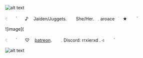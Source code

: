 
![alt text](https://64.media.tumblr.com/b3ee87f4c8ed6dfdc63743d4b661556e/9ccc9e50117fbf7a-c6/s500x750/c13faf7e47bcf2cec2effcc8f41f063263b7eccb.pnj)



𓏲ㅤㅤ۫ㅤㅤ ♪ ㅤ۫Jaiden/Juggets.ㅤ ㅤShe/Her.ㅤ𓈒 aroaceㅤׂㅤ★ㅤ ㅤ۫ㅤ

![image]([](https://encrypted-tbn0.gstatic.com/images?q=tbn:ANd9GcRK1OOTsErup2w-2LiB2Wgea78lB0VeOfAzf8zpKGLsng&s)

𓏲ㅤㅤ۫ㅤㅤ ♡ ㅤ۫[patreon](https://www.patreon.com/c/0_0zz/about).ㅤ ㅤ𓈒 Discord: rrxierxd .  এㅤ ㅤ۫ㅤ  


![alt text](https://64.media.tumblr.com/b3ee87f4c8ed6dfdc63743d4b661556e/9ccc9e50117fbf7a-c6/s500x750/c13faf7e47bcf2cec2effcc8f41f063263b7eccb.pnj)
